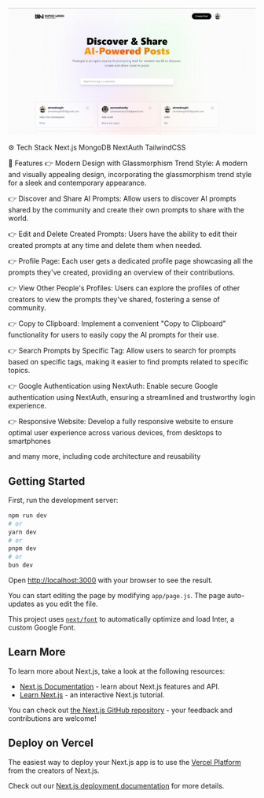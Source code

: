 <!-- This is a [Next.js](https://nextjs.org/) project bootstrapped with [`create-next-app`](https://github.com/vercel/next.js/tree/canary/packages/create-next-app). -->

![Promptopia Banner](./public/assets/images/image.png)

⚙️ Tech Stack
Next.js
MongoDB
NextAuth
TailwindCSS

🔋 Features
👉 Modern Design with Glassmorphism Trend Style: A modern and visually appealing design, incorporating the glassmorphism trend style for a sleek and contemporary appearance.

👉 Discover and Share AI Prompts: Allow users to discover AI prompts shared by the community and create their own prompts to share with the world.

👉 Edit and Delete Created Prompts: Users have the ability to edit their created prompts at any time and delete them when needed.

👉 Profile Page: Each user gets a dedicated profile page showcasing all the prompts they've created, providing an overview of their contributions.

👉 View Other People's Profiles: Users can explore the profiles of other creators to view the prompts they've shared, fostering a sense of community.

👉 Copy to Clipboard: Implement a convenient "Copy to Clipboard" functionality for users to easily copy the AI prompts for their use.

👉 Search Prompts by Specific Tag: Allow users to search for prompts based on specific tags, making it easier to find prompts related to specific topics.

👉 Google Authentication using NextAuth: Enable secure Google authentication using NextAuth, ensuring a streamlined and trustworthy login experience.

👉 Responsive Website: Develop a fully responsive website to ensure optimal user experience across various devices, from desktops to smartphones

and many more, including code architecture and reusability

## Getting Started

First, run the development server:

```bash
npm run dev
# or
yarn dev
# or
pnpm dev
# or
bun dev
```

Open [http://localhost:3000](http://localhost:3000) with your browser to see the result.

You can start editing the page by modifying `app/page.js`. The page auto-updates as you edit the file.

This project uses [`next/font`](https://nextjs.org/docs/basic-features/font-optimization) to automatically optimize and load Inter, a custom Google Font.

## Learn More

To learn more about Next.js, take a look at the following resources:

- [Next.js Documentation](https://nextjs.org/docs) - learn about Next.js features and API.
- [Learn Next.js](https://nextjs.org/learn) - an interactive Next.js tutorial.

You can check out [the Next.js GitHub repository](https://github.com/vercel/next.js/) - your feedback and contributions are welcome!

## Deploy on Vercel

The easiest way to deploy your Next.js app is to use the [Vercel Platform](https://vercel.com/new?utm_medium=default-template&filter=next.js&utm_source=create-next-app&utm_campaign=create-next-app-readme) from the creators of Next.js.

Check out our [Next.js deployment documentation](https://nextjs.org/docs/deployment) for more details.
